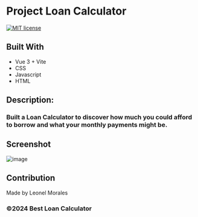 # Project Loan Calculator

[![MIT license](https://img.shields.io/badge/License-MIT-blue.svg)](https://lbesson.mit-license.org/)

## Built With

- Vue 3 + Vite
- CSS
- Javascript
- HTML

## Description:

### Built a Loan Calculator to discover how much you could afford to borrow and what your monthly payments might be.

## Screenshot

![image](https://github.com/EsteMaeLeo/leo_portfolio_dev/assets/89478789/3f59f58f-e44e-4e0b-9b35-3f049c49efba)

## Contribution

Made by Leonel Morales

### ©️2024 Best Loan Calculator
